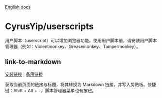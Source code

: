 [English docs](README.md)

# CyrusYip/userscripts

用户脚本（userscript）可以增加浏览器功能。使用用户脚本前，请安装用户脚本管理器（例如：Violentmonkey、Greasemonkey、Tampermonkey）。

## link-to-markdown

[安装链接](https://github.com/CyrusYip/userscripts/raw/main/scripts/link-to-markdown.user.js) | [备用链接](https://cdn.jsdelivr.net/gh/CyrusYip/userscripts@main/scripts/link-to-markdown.user.js)

获取当前页面的链接与标题，将其转换为 Markdown 链接，并写入剪贴板。快捷键：Shift + Alt + L，脚本管理器菜单也有按钮。